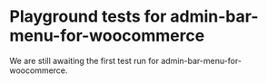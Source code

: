 # Playground tests for admin-bar-menu-for-woocommerce
We are still awaiting the first test run for admin-bar-menu-for-woocommerce.
